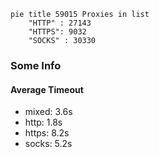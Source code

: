 
```mermaid
pie title 59015 Proxies in list
    "HTTP" : 27143
    "HTTPS": 9032
    "SOCKS" : 30330
```

### Some Info
#### Average Timeout

- mixed: 3.6s
- http: 1.8s
- https: 8.2s
- socks: 5.2s